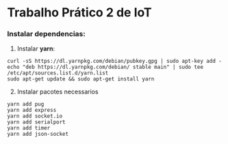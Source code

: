 # Trabalho Prático 2 de IoT

### Instalar dependencias:
1. Instalar **yarn**:
```
curl -sS https://dl.yarnpkg.com/debian/pubkey.gpg | sudo apt-key add -
echo "deb https://dl.yarnpkg.com/debian/ stable main" | sudo tee /etc/apt/sources.list.d/yarn.list
sudo apt-get update && sudo apt-get install yarn
```
2. Instalar pacotes necessarios
```
yarn add pug
yarn add express
yarn add socket.io
yarn add serialport
yarn add timer
yarn add json-socket
```
